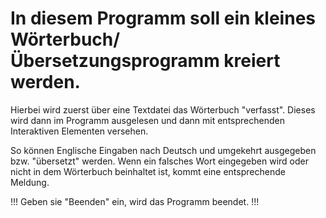 # In diesem Programm soll ein kleines Wörterbuch/Übersetzungsprogramm kreiert werden.

Hierbei wird zuerst über eine Textdatei das Wörterbuch "verfasst". 
Dieses wird dann im Programm ausgelesen und dann mit entsprechenden Interaktiven Elementen versehen.

So können Englische Eingaben nach Deutsch und umgekehrt ausgegeben bzw. "übersetzt" werden. 
Wenn ein falsches Wort eingegeben wird oder nicht in dem Wörterbuch beinhaltet ist, kommt eine entsprechende Meldung. 

!!! Geben sie "Beenden" ein, wird das Programm beendet. !!!
